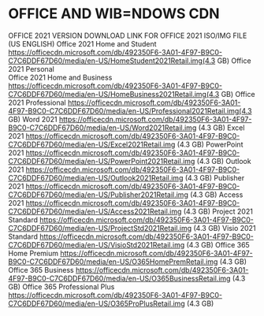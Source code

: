 # OFFICE AND WIB=NDOWS CDN



OFFICE 2021 VERSION	DOWNLOAD LINK FOR OFFICE 2021 ISO/IMG FILE (US ENGLISH)
Office 2021 Home and Student	https://officecdn.microsoft.com/db/492350F6-3A01-4F97-B9C0-C7C6DDF67D60/media/en-US/HomeStudent2021Retail.img(4.3 GB)
Office 2021 Personal	 
Office 2021 Home and Business	https://officecdn.microsoft.com/db/492350F6-3A01-4F97-B9C0-C7C6DDF67D60/media/en-US/HomeBusiness2021Retail.img(4.3 GB)
Office 2021 Professional	https://officecdn.microsoft.com/db/492350F6-3A01-4F97-B9C0-C7C6DDF67D60/media/en-US/Professional2021Retail.img(4.3 GB)
Word 2021	https://officecdn.microsoft.com/db/492350F6-3A01-4F97-B9C0-C7C6DDF67D60/media/en-US/Word2021Retail.img (4.3 GB)
Excel 2021	https://officecdn.microsoft.com/db/492350F6-3A01-4F97-B9C0-C7C6DDF67D60/media/en-US/Excel2021Retail.img (4.3 GB)
PowerPoint 2021	https://officecdn.microsoft.com/db/492350F6-3A01-4F97-B9C0-C7C6DDF67D60/media/en-US/PowerPoint2021Retail.img (4.3 GB)
Outlook 2021	https://officecdn.microsoft.com/db/492350F6-3A01-4F97-B9C0-C7C6DDF67D60/media/en-US/Outlook2021Retail.img (4.3 GB)
Publisher 2021	https://officecdn.microsoft.com/db/492350F6-3A01-4F97-B9C0-C7C6DDF67D60/media/en-US/Publisher2021Retail.img (4.3 GB)
Access 2021	https://officecdn.microsoft.com/db/492350F6-3A01-4F97-B9C0-C7C6DDF67D60/media/en-US/Access2021Retail.img (4.3 GB)
Project 2021 Standard	https://officecdn.microsoft.com/db/492350F6-3A01-4F97-B9C0-C7C6DDF67D60/media/en-US/ProjectStd2021Retail.img (4.3 GB)
Visio 2021 Standard	https://officecdn.microsoft.com/db/492350F6-3A01-4F97-B9C0-C7C6DDF67D60/media/en-US/VisioStd2021Retail.img (4.3 GB)
Office 365 Home Premium	https://officecdn.microsoft.com/db/492350F6-3A01-4F97-B9C0-C7C6DDF67D60/media/en-US/O365HomePremRetail.img (4.3 GB)
Office 365 Business	https://officecdn.microsoft.com/db/492350F6-3A01-4F97-B9C0-C7C6DDF67D60/media/en-US/O365BusinessRetail.img (4.3 GB)
Office 365 Professional Plus	https://officecdn.microsoft.com/db/492350F6-3A01-4F97-B9C0-C7C6DDF67D60/media/en-US/O365ProPlusRetail.img (4.3 GB)
